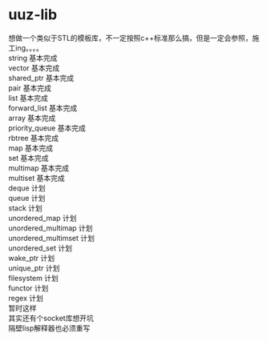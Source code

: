 # uuz-lib
想做一个类似于STL的模板库，不一定按照c++标准那么搞，但是一定会参照，施工ing。。。。<br>
string 基本完成<br>
vector 基本完成<br>
shared_ptr 基本完成<br>
pair 基本完成<br>
list 基本完成<br>
forward_list 基本完成<br>
array 基本完成<br>
priority_queue 基本完成<br>
rbtree 基本完成<br>
map 基本完成<br>
set 基本完成<br>
multimap 基本完成<br>
multiset 基本完成<br>
deque 计划<br>
queue 计划<br>
stack 计划<br>
unordered_map 计划<br>
unordered_multimap 计划<br>
unordered_multimset 计划<br>
unordered_set 计划<br>
wake_ptr 计划<br>
unique_ptr 计划<br>
filesystem 计划<br>
functor 计划<br>
regex 计划<br>
暂时这样<br>
其实还有个socket库想开坑<br>
隔壁lisp解释器也必须重写
